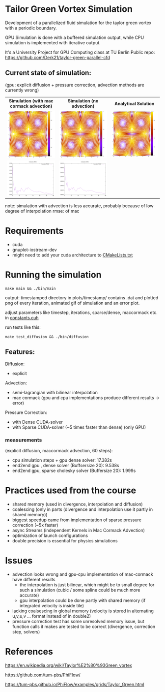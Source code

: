 # Tailor Green Vortex Simulation
Development of a parallelized fluid simulation for the taylor green vortex with a periodic boundary.

GPU Simulation is done with a buffered simulation output, while CPU simulation is implemented with iterative output.

It's a University Project for GPU Computing class at TU Berlin
Public repo: https://github.com/Derk21/taylor-green-parallel-cfd

## Current state of simulation:
(gpu: explicit diffusion + pressure correction, advection methods are currently wrong)

<table>
  <tr>
    <th>Simulation (with mac cormack advection)</th>
    <th>Simulation (no advection)</th>
    <th>Analytical Solution</th>
  </tr>
  <tr>
    <td>
      <img src="progress_documentation/gpu_maccormack_sparse_final.gif" alt="Simulation" width="100%"/>
    </td>
    <td>
      <img src="progress_documentation/gpu_diffusion_pressure_correction.gif" alt="Simulation" width="100%"/>
    </td>
    <td>
      <img src="progress_documentation/ground_truth.gif" alt="Analytical Solution" width="100%"/>
    </td>
  </tr>
  <tr>
    <td>
      <img src="progress_documentation/rmse_final.png" alt="rmse" width="100%"/>
    </td>
    <td>
      <img src="progress_documentation/rmse_no_advection.png" alt="rmse" width="100%"/>
    </td>
  </tr>
</table>

note: simulation with advection is less accurate, probably because of low degree of interpolation
rmse: of mac

# Requirements
- cuda
- gnuplot-iostream-dev
- might need to add your cuda architecture to [CMakeLists.txt](CMakeLists.txt)

# Running the simulation
```
make main && ./bin/main
```
output: timestamped directory in plots/timestamp/ contains .dat and plotted png of every iteration, animated gif of simulation and an error plot.

adjust parameters like timestep, iterations, sparse/dense, maccormack etc. in [constants.cuh](bin/constants.cuh)

run tests like this:
```
make test_diffusion && ./bin/diffusion
```


## Features:
Diffusion:
- explicit

Advection:
- semi-lagrangian with bilinear interpolation 
- mac cormack (gpu and cpu implementations produce different results -> error)

Pressure Correction:
- with Dense CUDA-solver 
- with Sparse CUDA-solver (~5 times faster than dense) (only GPU)

### measurements
(explicit diffusion, maccormack advection, 60 steps):
- cpu simulation steps + gpu dense solver:  17.382s
- end2end gpu , dense solver (Buffsersize 20): 9.538s 
- end2end gpu, sparse cholesky solver (Buffersize 20): 1.999s

# Practices used from the course
- shared memory (used in divergence, interpolation and diffusion)
- coalescing (only in parts (divergence and interpolation use it partly in shared memory))
- biggest speedup came from implementation of sparse pressure correction (~5x faster)
- async Streams (independent Kernels in Mac Cormack Advection)
- optimization of launch configurations 
- double precision is essential for physics simulations 

# Issues
- advection looks wrong and gpu-cpu implementation of mac-cormack have different results
  - the interpolation is just bilinear, which might be to small degree for such a simulation (cubic / some spline    could be much more accurate)
  - gpu interpolation could be done partly with shared memory (if integrated velocity is inside tile)
- lacking coalsescing in global memory (velocity is stored in alternating u,v,u,v ... format instead of in double2)
- pressure correction test has some unresolved memory issue, but function calls it makes are tested to be correct (divergence, correction step, solvers)




# References
https://en.wikipedia.org/wiki/Taylor%E2%80%93Green_vortex

https://github.com/tum-pbs/PhiFlow/

https://tum-pbs.github.io/PhiFlow/examples/grids/Taylor_Green.html
